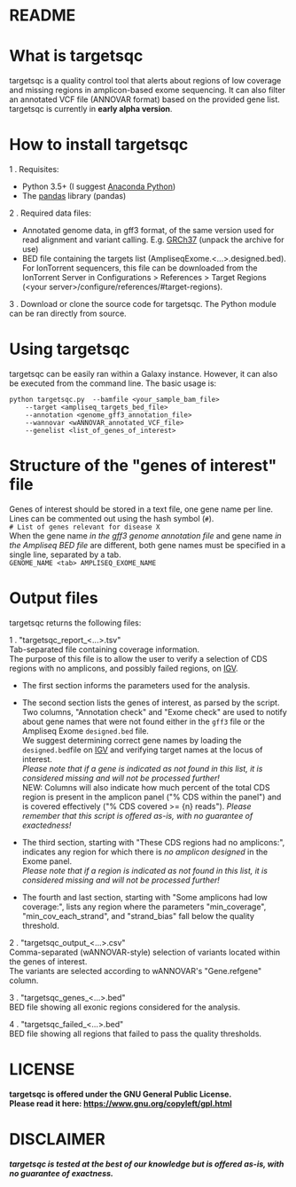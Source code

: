 # README #

# What is targetsqc #
targetsqc is a quality control tool that alerts about regions of low coverage and missing regions in amplicon-based exome sequencing. It can also filter an annotated VCF file (ANNOVAR format) based on the provided gene list.  
targetsqc is currently in **early alpha version**.  


# How to install targetsqc #
1 . Requisites:  

 * Python 3.5+ (I suggest [Anaconda Python](https://www.continuum.io/downloads))  
 * The [pandas](https://pandas.pydata.org/) library (pandas)  
 
2 . Required data files:  
 
 * Annotated genome data, in gff3 format, of the same version used for read alignment and variant calling. E.g. [GRCh37](ftp://ftp.ncbi.nlm.nih.gov/genomes/H_sapiens/GRCh37.p13_interim_annotation/interim_GRCh37.p13_top_level_2017-01-13.gff3.gz) (unpack the archive for use)  
 * BED file containing the targets list (AmpliseqExome.<...>.designed.bed). For IonTorrent sequencers, this file can be downloaded from the IonTorrent Server in Configurations > References > Target Regions (\<your server>/configure/references/#target-regions).  
  
3 . Download or clone the source code for targetsqc. The Python module can be ran directly from source.  

# Using targetsqc #
targetsqc can be easily ran within a Galaxy instance.
However, it can also be executed from the command line. The basic usage is:  

~~~~
python targetsqc.py  --bamfile <your_sample_bam_file>  
    --target <ampliseq_targets_bed_file>  
    --annotation <genome_gff3_annotation_file>  
    --wannovar <wANNOVAR_annotated_VCF_file>  
    --genelist <list_of_genes_of_interest>  
~~~~

# Structure of the "genes of interest" file #
Genes of interest should be stored in a text file, one gene name per line.  
Lines can be commented out using the hash symbol (`#`).  
`# List of genes relevant for disease X`  
When the gene name *in the gff3 genome annotation file* and gene name *in the Ampliseq BED file* are different, both gene names must be specified in a single line, separated by a tab.  
`GENOME_NAME <tab> AMPLISEQ_EXOME_NAME`  

# Output files #
targetsqc returns the following files:  

1 . "targetsqc_report_<...>.tsv"  
Tab-separated file containing coverage information.  
The purpose of this file is to allow the user to verify a selection of CDS regions with no amplicons, and possibly failed regions, on [IGV](https://software.broadinstitute.org/software/igv/).  

* The first section informs the parameters used for the analysis.  

* The second section lists the genes of interest, as parsed by the script. Two columns, "Annotation check" and "Exome check" are used to notify about gene names that were not found either in the `gff3` file or the Ampliseq Exome `designed.bed` file.  
  We suggest determining correct gene names by loading the `designed.bed`file on [IGV](https://software.broadinstitute.org/software/igv/) and verifying target names at the locus of interest.  
  _Please note that if a gene is indicated as not found in this list, it is considered missing and will not be processed further!_  
  NEW: Columns will also indicate how much percent of the total CDS region is present in the amplicon panel ("% CDS within the panel") and is covered effectively ("% CDS covered >= {n} reads"). _Please remember that this script is offered as-is, with no guarantee of exactedness!_  
  
* The third section, starting with "These CDS regions had no amplicons:", indicates any region for which there is _no amplicon designed_ in the Exome panel.  
  _Please note that if a region is indicated as not found in this list, it is considered missing and will not be processed further!_  
  
* The fourth and last section, starting with "Some amplicons had low coverage:", lists any region where the parameters "min_coverage", "min_cov_each_strand", and "strand_bias" fall below the quality threshold.  


2 . "targetsqc_output_<...>.csv"  
Comma-separated (wANNOVAR-style) selection of variants located within the genes of interest.  
The variants are selected according to wANNOVAR's "Gene.refgene" column.  

3 . "targetsqc_genes_<...>.bed"  
BED file showing all exonic regions considered for the analysis.  

4 . "targetsqc_failed_<...>.bed"  
BED file showing all regions that failed to pass the quality thresholds.

# LICENSE #
**targetsqc is offered under the GNU General Public License.**  
**Please read it here: https://www.gnu.org/copyleft/gpl.html**  

# DISCLAIMER #
_**targetsqc is tested at the best of our knowledge but is offered as-is, with no guarantee of exactness.**_

